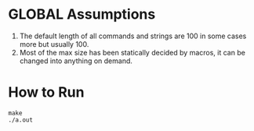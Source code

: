 # GLOBAL Assumptions
1) The default length of all commands and strings are 100 in some cases more but usually 100.
2) Most of the max size has been statically decided by macros, it can be changed into anything on demand.

# How to Run 
    make
    ./a.out


